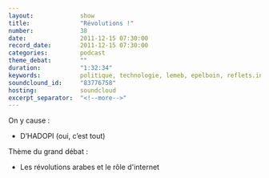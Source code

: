```yaml
---
layout:             show
title:              "Révolutions !"
number:             38
date:               2011-12-15 07:30:00
record_date:        2011-12-15 07:30:00
categories:         podcast
theme_debat:        ""
duration:           "1:32:34"
keywords:           politique, technologie, lemeb, epelboin, reflets.info
soundclound_id:     "83776758"
hosting:            soundcloud
excerpt_separator:  "<!--more-->"
---
```



On y cause :

- D’HADOPI (oui, c’est tout)

Thème du grand débat :

- Les révolutions arabes et le rôle d'internet
